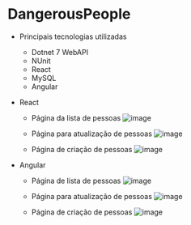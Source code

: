 # DangerousPeople
- Principais tecnologias utilizadas
  - Dotnet 7 WebAPI<br>
  - NUnit<br>
  - React<br>
  - MySQL<br>
  - Angular<br>

- React
  - Página da lista de pessoas
   ![image](https://github.com/ErickSolon/DangerousPeople/assets/72041638/aae37b37-e5d9-42bc-97da-9bfd4d89d6da)
  
  - Página para atualização de pessoas
    ![image](https://github.com/ErickSolon/DangerousPeople/assets/72041638/ebe1f381-1649-464d-aabd-40d662b93545)
  
  - Página de criação de pessoas
   ![image](https://github.com/ErickSolon/DangerousPeople/assets/72041638/be58beec-f2e5-4ede-a572-bc9951b51a41)
  
- Angular
  - Página de lista de pessoas
    ![image](https://github.com/ErickSolon/DangerousPeople/assets/72041638/59c6572e-45bf-403d-8edc-7dea14102c68)

  - Página para atualização de pessoas
    ![image](https://github.com/ErickSolon/DangerousPeople/assets/72041638/eb7c354b-8a2e-4bc9-9dfa-50e86ed2a816)

  - Página de criação de pessoas
    ![image](https://github.com/ErickSolon/DangerousPeople/assets/72041638/8dbc6a8f-6f8f-4c68-b033-a3b76075f474)
